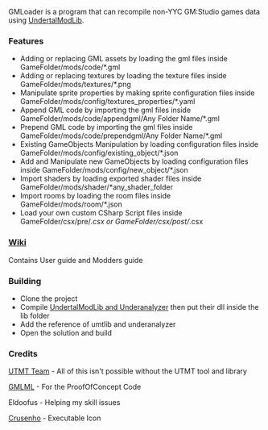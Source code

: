 GMLoader is a program that can recompile non-YYC GM:Studio games data using [UndertalModLib](https://github.com/krzys-h/UndertaleModTool).

### Features
* Adding or replacing GML assets by loading the gml files inside GameFolder/mods/code/*.gml
* Adding or replacing textures by loading the texture files inside GameFolder/mods/textures/*.png
* Manipulate sprite properties by making sprite configuration files inside GameFolder/mods/config/textures_properties/*.yaml
* Append GML code by importing the gml files inside GameFolder/mods/code/appendgml/Any Folder Name/*.gml
* Prepend GML code by importing the gml files inside GameFolder/mods/code/prependgml/Any Folder Name/*.gml
* Existing GameObjects Manipulation by loading configuration files inside GameFolder/mods/config/existing_object/*.json
* Add and Manipulate new GameObjects by loading configuration files inside GameFolder/mods/config/new_object/*.json
* Import shaders by loading exported shader files inside GameFolder/mods/shader/*any_shader_folder
* Import rooms by loading the room files inside GameFolder/mods/room/*.json
* Load your own custom CSharp Script files inside GameFolder/csx/pre/*.csx or GameFolder/csx/post/*.csx

### [Wiki](https://github.com/Senjay-id/GMLoader/wiki)
Contains User guide and Modders guide

### Building
* Clone the project
* Compile [UndertalModLib and Underanalyzer](https://github.com/krzys-h/UndertaleModTool) then put their dll inside the lib folder
* Add the reference of umtlib and underanalyzer
* Open the solution and build

### Credits
[UTMT Team](https://github.com/krzys-h/UndertaleModTool) - All of this isn't possible without the UTMT tool and library

[GMLML](https://github.com/BlurOne-GIT/GML-Mod-Loader) - For the ProofOfConcept Code

Eldoofus - Helping my skill issues

[Crusenho](https://crusenho.itch.io/) - Executable Icon
